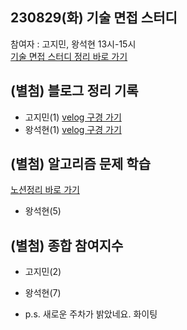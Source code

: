 ## 230829(화) 기술 면접 스터디
참여자 : 고지민, 왕석현
13시-15시
<br>[기술 면접 스터디 정리 바로 가기](https://www.notion.so/ready-for-dev/8c1b478bbfc94404910226a425098520?p=51c41479c2344fd0a579f469cc740769&pm=s)

## (별첨) 블로그 정리 기록
- 고지민(1) [velog 구경 가기](https://velog.io/@wlals425315)
- 왕석현(1) [velog 구경 가기](https://velog.io/@wsh096)

## (별첨) 알고리즘 문제 학습
[노션정리 바로 가기](https://www.notion.so/ready-for-dev/5698acf6007f4d298a8d7b9dc8c81c8d?v=1eb079e5617e4fdd832629953102b3f0)
- 왕석현(5)

## (별첨) 종합 참여지수
- 고지민(2)
- 왕석현(7)

- p.s. 새로운 주차가 밝았네요. 화이팅
